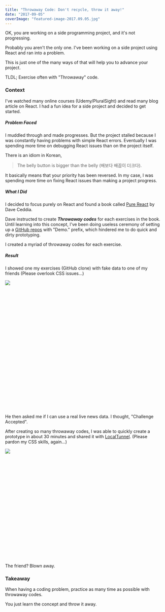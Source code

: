 ```yaml
---
title: "Throwaway Code: Don't recycle, throw it away!"
date: "2017-09-05"
coverImage: "featured-image-2017.09.05.jpg"
---
```


OK, you are working on a side programming project, and it's not progressing.

Probably you aren't the only one. I've been working on a side project using React and ran into a problem.

This is just one of the many ways of that will help you to advance your project.

TLDL; Exercise often with "Throwaway" code.

### Context

I've watched many online courses (Udemy/PluralSight) and read many blog article on React. I had a fun idea for a side project and decided to get started.

##### Problem Faced

I muddled through and made progresses. But the project stalled because I was constantly having problems with simple React errors. Eventually I was spending more time on debugging React issues than on the project itself.

There is an idiom in Korean,

> The belly button is bigger than the belly (배보다 배꼽이 더크다).

It basically means that your priority has been reversed. In my case, I was spending more time on fixing React issues than making a project progress.

##### What I Did

I decided to focus purely on React and found a book called [Pure React](https://daveceddia.com/pure-react/) by Dave Ceddia.

Dave instructed to create _**Throwaway codes**_ for each exercises in the book. Until learning into this concept, I've been doing useless ceremony of setting up a [GitHub repos](https://github.com/dance2die?utf8=%E2%9C%93&tab=repositories&q=demo.&type=&language=) with "Demo." prefix, which hindered me to do quick and dirty prototyping.

I created a myriad of throwaway codes for each exercise.

##### Result

I showed one my exercises (GitHub clone) with fake data to one of my friends (Please overlook CSS issues...)

![](https://www.slightedgecoder.com/wp-content/uploads/2017/09/GitHub-clone.jpg)

 

 

 

 

 

 

 

 

 

 

 

 

 

He then asked me if I can use a real live news data. I thought, "Challenge Accepted".

After creating so many throwaway codes, I was able to quickly create a prototype in about 30 minutes and shared it with [LocalTunnel](https://www.npmjs.com/package/localtunnel). (Please pardon my CSS skills, again...)

![](https://www.slightedgecoder.com/wp-content/uploads/2017/09/CNN-localhost.jpg)

 

 

 

 

 

 

 

 

 

 

 

The friend? Blown away.

### Takeaway

When having a coding problem, practice as many time as possible with throwaway codes.

You just learn the concept and throw it away.
